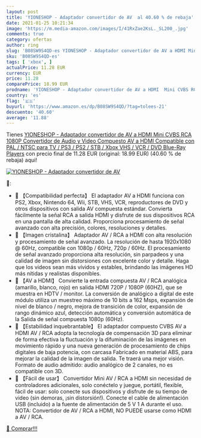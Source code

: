 ```yaml
---
layout: post
title: 'YIONESHOP - Adaptador convertidor de AV  al 40.60 % de rebaja'
date: 2021-01-25 10:21:34
image: 'https://m.media-amazon.com/images/I/41RxZae2KsL._SL200_.jpg'
comments: true
category: ofertas
author: ring
slug: 'B08SW9S4QD-es YIONESHOP - Adaptador convertidor de AV a HDMI Mini CVBS...'
sku: 'B08SW9S4QD-es'
tags: [ 'xbox', ]
actualPrice: 11.28 EUR
currency: EUR
price: 11.28
comparePrice: 18.99 EUR
prodname: 'YIONESHOP - Adaptador convertidor de AV a HDMI  Mini CVBS RCA 1080P Convertidor de Audio y Video Compuesto AV a HDMI  Compatible con PAL / NTSC para TV / PS3 / PS2 / STB / Xbox VHS / VCR / DVD Blue-Ray Players'
country: 'es'
flag: '🇪🇸'
buyurl: 'https://www.amazon.es/dp/B08SW9S4QD/?tag=tolees-21'
descuento: '40.60'
average: '11.88'
---
```


Tienes [YIONESHOP - Adaptador convertidor de AV a HDMI  Mini CVBS RCA 1080P Convertidor de Audio y Video Compuesto AV a HDMI  Compatible con PAL / NTSC para TV / PS3 / PS2 / STB / Xbox VHS / VCR / DVD Blue-Ray Players](https://www.amazon.es/dp/B08SW9S4QD/?tag=tolees-21) con precio final de  11.28 EUR (original: 18.99 EUR) (40.60 %  de rebaja) aqui!

[![YIONESHOP - Adaptador convertidor de AV ](https://m.media-amazon.com/images/I/41RxZae2KsL._SL200_.jpg)](https://www.amazon.es/dp/B08SW9S4QD/?tag=tolees-21)

🔎:

- 📖 【Compatibilidad perfecta】 El adaptador AV a HDMI funciona con PS2, Xbox, Nintendo 64, Wii, STB, VHS, VCR, reproductores de DVD y otros dispositivos con salida AV compuesta estándar. Convierta fácilmente la señal RCA a salida HDMI y disfrute de sus dispositivos RCA en una pantalla de alta calidad. Proporciona procesamiento de señal avanzado con alta precisión, colores, resoluciones y detalles.
- 📖 【Imagen cristalina】 Adaptador AV / RCA a HDMI con alta resolución y procesamiento de señal avanzado. La resolución de hasta 1920x1080 @ 60Hz, compatible con 1080p / 60Hz, 720p / 60Hz. El procesamiento de señal avanzado proporciona alta resolución, sin parpadeos y una calidad de imagen sin distorsiones con excelente color y detalle. Haga que los videos sean más vívidos y estables, brindando las imágenes HD más nítidas y realistas disponibles.
- 📖 【AV a HDMI】 Convierte la entrada compuesta AV / RCA analógica (amarillo, blanco, rojo) en salida HDMI 720P / 1080P (60HZ), que se muestra en HDTV / monitor. La conversión de analógico a digital de este módulo utiliza un muestreo máximo de 10 bits a 162 Msps, expansión de nivel de blanco / negro, mejora de transición de color, expansión de rango dinámico azul, detección automática y conversión automática de la Salida de señal compuesta 1080p (60Hz).
- 📖 【Estabilidad inquebrantable】 El adaptador compuesto CVBS AV a HDMI AV / RCA adopta la tecnología de compensación 3D para eliminar de forma efectiva la fluctuación y la difuminación de las imágenes en movimiento rápido y una nueva generación de procesamiento de chips digitales de baja potencia, con carcasa Fabricado en material ABS, para mejorar la calidad de la imagen de salida. Te traerá una mejor visión. Formato de audio admitido: audio analógico de 2 canales, no es compatible con 3D.
- 📖 【Fácil de usar】 Convertidor Mini AV / RCA a HDMI sin necesidad de controladores adicionales, solo conéctelo y juegue, portátil, flexible, fácil de usar: solo conecte sus dispositivos y disfrute de su tiempo de video (sin demoras, ¡sin distorsión!). Conecte el cable de alimentación USB (incluido) a la fuente de alimentación de 5 V 1 A durante el uso. NOTA: Convertidor de AV / RCA a HDMI, NO PUEDE usarse como HDMI a AV / RCA.

[🛒 Comprar!!!](https://www.amazon.es/dp/B08SW9S4QD/?tag=tolees-21)
